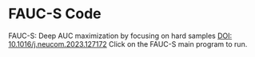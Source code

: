 # FAUC-S Code
FAUC-S: Deep AUC maximization by focusing on hard samples
[DOI: 10.1016/j.neucom.2023.127172](https://doi.org/10.1016/j.neucom.2023.127172)
Click on the FAUC-S main program to run.

